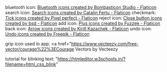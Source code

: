 bluetooth icon:
<a href="https://www.flaticon.com/free-icons/bluetooth" title="bluetooth icons">Bluetooth icons created by Bombasticon Studio - Flaticon</a>
search icon:
<a href="https://www.flaticon.com/free-icons/search" title="search icons">Search icons created by Catalin Fertu - Flaticon</a>
checkmark:
<a href="https://www.flaticon.com/free-icons/tick" title="tick icons">Tick icons created by Pixel perfect - Flaticon</a>
reject icon:
<a href="https://www.flaticon.com/free-icons/close-button" title="close button icons">Close button icons created by bsd - Flaticon</a>
add icon:
<a href="https://www.flaticon.com/free-icons/plus" title="plus icons">Plus icons created by Fuzzee - Flaticon</a>
back icon:
<a href="https://www.flaticon.com/free-icons/arrow" title="arrow icons">Arrow icons created by Kirill Kazachek - Flaticon</a>
undo icon:
<a href="https://www.flaticon.com/free-icons/undo" title="undo icons">Undo icons created by Freepik - Flaticon</a>


grip icon used in app:
<a href="https://www.vecteezy.com/free-vector/courage%22%3ECourage Vectors by Vecteezy</a>

tutorial for blinking text:
"https://htmleditor.w3schools.in/?filename=html_css_blink" 
